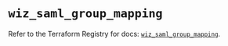# `wiz_saml_group_mapping`

Refer to the Terraform Registry for docs: [`wiz_saml_group_mapping`](https://registry.terraform.io/providers/axtongrams/wiz/1.2.5/docs/resources/saml_group_mapping).
